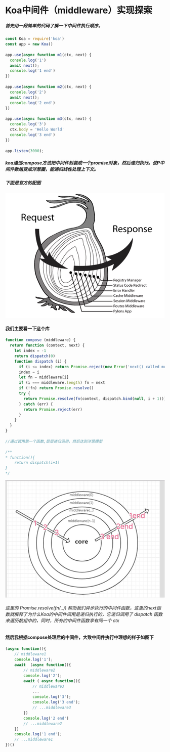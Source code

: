 # Koa中间件（middleware）实现探索

##### 首先用一段简单的代码了解一下中间件执行顺序。

```javaScript
const Koa = require('koa')
const app = new Koa()

app.use(async function m1(ctx, next) {
  console.log('1')
  await next();
  console.log('1 end')
})

app.use(async function m2(ctx, next) {
  console.log('2')
  await next();
  console.log('2 end')
})

app.use(async function m3(ctx, next) {
  console.log('3')
  ctx.body = 'Hello World'
  console.log('3 end')
})

app.listen(3000);
```

##### koa通过compose方法把中间件封装成一个promise对象，然后递归执行。使P中间件数组变成洋葱圈，能递归线性处理上下文。

##### 下面是官方的配图

![image-20180528181625044](./img/middleware.png)
#### 我们主要看一下这个库

```javascript
function compose (middleware) {
  return function (context, next) {
    let index = -1
    return dispatch(0)
    function dispatch (i) {
      if (i <= index) return Promise.reject(new Error('next() called multiple times'))
      index = i
      let fn = middleware[i]
      if (i === middleware.length) fn = next
      if (!fn) return Promise.resolve()
      try {
        return Promise.resolve(fn(context, dispatch.bind(null, i + 1)));
      } catch (err) {
        return Promise.reject(err)
      }
    }
  }
}

//通过调用第一个函数,层层递归调用，然后达到洋葱模型

/**
* function(){
	return dispatch(i+1)
}
*/
```

![image-20180528181625044](./img/WechatIMG40.jpeg)

###### 这里的 Promise.resolve(fn(..)) 帮助我们异步执行的中间件函数，这里的next函数就解释了为什么Koa的中间件调用是递归执行的，它递归调用了 dispatch 函数来遍历数组中的，同时，所有的中间件函数享有同一个 ctx





#### 然后我根据compose处理后的中间件，大致中间件执行中理想的样子如图下


```javaScript
(async function(){
    // middleware1
	console.log('1');
    await  (async function(){
        // middleware2
        console.log('2');
        await ( async function(){
            // middleware3
            ...
            console.log('3');
            console.log('3 end');
            // ...middleware3
        })
        console.log('2 end')
        // ...middleware2
    })
    console.log('1 end');
    // ...middleware1
})()

```